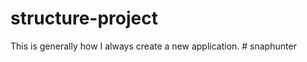 # structure-project
This is generally how I always create a new application.
#   s n a p h u n t e r  
 
